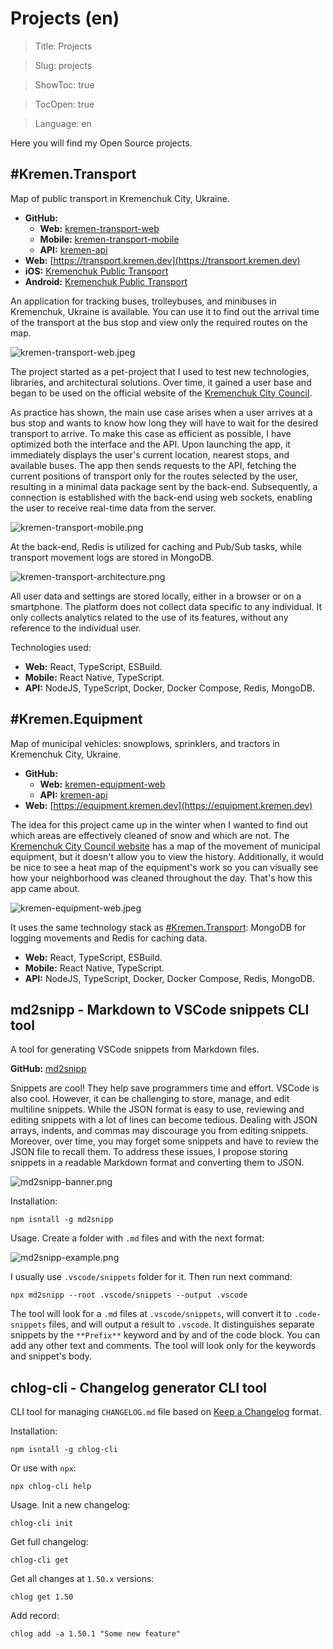 # Projects (en)

> Title: Projects

> Slug: projects

> ShowToc: true

> TocOpen: true

> Language: en

Here you will find my Open Source projects.

## \#Kremen.Transport

Map of public transport in Kremenchuk City, Ukraine.

- **GitHub:**
   - **Web:** [kremen-transport-web](https://github.com/husky-dev/kremen-transport-web)
   - **Mobile:** [kremen-transport-mobile](https://github.com/husky-dev/kremen-transport-mobile)
   - **API:** [kremen-api](https://github.com/husky-dev/kremen-api)
- **Web:** [https://transport.kremen.dev](https://transport.kremen.dev)
- **iOS:** [Kremenchuk Public Transport](https://apps.apple.com/ua/app/kremenchuk-public-transport/id1600469756)
- **Android:** [Kremenchuk Public Transport](https://play.google.com/store/apps/details?id=com.krementransport)

An application for tracking buses, trolleybuses, and minibuses in Kremenchuk, Ukraine is available. You can use it to find out the arrival time of the transport at the bus stop and view only the required routes on the map.

![kremen-transport-web.jpeg](https://res.craft.do/user/full/b5a256f3-51ff-c8e5-10fe-9343b6a0451d/11C17B13-6A48-432D-9926-0ADC3B156923_2/cOkrP2SQ1Wl1axXxiwfuIiAAnkpLd2JCjynMqFdGzFMz/kremen-transport-web.jpeg)

The project started as a pet-project that I used to test new technologies, libraries, and architectural solutions. Over time, it gained a user base and began to be used on the official website of the [Kremenchuk City Council](https://kremen.gov.ua/).

As practice has shown, the main use case arises when a user arrives at a bus stop and wants to know how long they will have to wait for the desired transport to arrive. To make this case as efficient as possible, I have optimized both the interface and the API. Upon launching the app, it immediately displays the user's current location, nearest stops, and available buses. The app then sends requests to the API, fetching the current positions of transport only for the routes selected by the user, resulting in a minimal data package sent by the back-end. Subsequently, a connection is established with the back-end using web sockets, enabling the user to receive real-time data from the server.

![kremen-transport-mobile.png](https://res.craft.do/user/full/b5a256f3-51ff-c8e5-10fe-9343b6a0451d/9872FE26-F822-4A89-88AE-75B2F81EFA6B_2/y3QARv22d1LysO5o7K8Seqj32pAYhtfFXxJcsbPizGEz/kremen-transport-mobile.png)

At the back-end, Redis is utilized for caching and Pub/Sub tasks, while transport movement logs are stored in MongoDB.

![kremen-transport-architecture.png](https://res.craft.do/user/full/b5a256f3-51ff-c8e5-10fe-9343b6a0451d/DF77D5ED-4157-4A6A-8EE9-C485C6603AD4_2/atQFD7wolXFZZ8pJ6M2iDvyW9amjWqWHzT9cQ2ig0gAz/kremen-transport-architecture.png)

All user data and settings are stored locally, either in a browser or on a smartphone. The platform does not collect data specific to any individual. It only collects analytics related to the use of its features, without any reference to the individual user.

Technologies used:

- **Web:** React, TypeScript, ESBuild.
- **Mobile:** React Native, TypeScript.
- **API:** NodeJS, TypeScript, Docker, Docker Compose, Redis, MongoDB.

## \#Kremen.Equipment

Map of municipal vehicles: snowplows, sprinklers, and tractors in Kremenchuk City, Ukraine.

- **GitHub:**
   - **Web:** [kremen-equipment-web](https://github.com/husky-dev/kremen-equipment-web)
   - **API:** [kremen-api](https://github.com/husky-dev/kremen-api)
- **Web:** [https://equipment.kremen.dev](https://equipment.kremen.dev)

The idea for this project came up in the winter when I wanted to find out which areas are effectively cleaned of snow and which are not. The [Kremenchuk City Council website](https://kremen.gov.ua/) has a map of the movement of municipal equipment, but it doesn't allow you to view the history. Additionally, it would be nice to see a heat map of the equipment's work so you can visually see how your neighborhood was cleaned throughout the day. That's how this app came about.

![kremen-equipment-web.jpeg](https://res.craft.do/user/full/b5a256f3-51ff-c8e5-10fe-9343b6a0451d/AFFC38EC-AB6E-4954-8DE9-5BF54064C299_2/OBXO9Hrpz3vHZfj4c1lhcjxJzKmOJVNSLQ4umvCXI4wz/kremen-equipment-web.jpeg)

It uses the same technology stack as [\#Kremen.Transport](#krementransport): MongoDB for logging movements and Redis for caching data.

- **Web:** React, TypeScript, ESBuild.
- **Mobile:** React Native, TypeScript.
- **API:** NodeJS, TypeScript, Docker, Docker Compose, Redis, MongoDB.

## md2snipp - Markdown to VSCode snippets CLI tool

A tool for generating VSCode snippets from Markdown files.

**GitHub:** [md2snipp](https://github.com/husky-dev/md2snipp)

Snippets are cool! They help save programmers time and effort. VSCode is also cool. However, it can be challenging to store, manage, and edit multiline snippets. While the JSON format is easy to use, reviewing and editing snippets with a lot of lines can become tedious. Dealing with JSON arrays, indents, and commas may discourage you from editing snippets. Moreover, over time, you may forget some snippets and have to review the JSON file to recall them. To address these issues, I propose storing snippets in a readable Markdown format and converting them to JSON.

![md2snipp-banner.png](https://res.craft.do/user/full/b5a256f3-51ff-c8e5-10fe-9343b6a0451d/BBE1E323-57E5-47C2-8DEE-793F9AEE2A64_2/JxN2ftaBbNxyRKnVzxsHpKEfB2RwHqak9ZivH1yESM8z/md2snipp-banner.png)

Installation:

```other
npm isntall -g md2snipp
```

Usage. Create a folder with `.md` files and with the next format:

![md2snipp-example.png](https://res.craft.do/user/full/b5a256f3-51ff-c8e5-10fe-9343b6a0451d/E01D77CE-B3FD-49F5-8310-C2550FFC33D8_2/BfqatcqP0C6GoqQmX2j9aQZ80t0G4SM1LJSY30myLAUz/md2snipp-example.png)

I usually use `.vscode/snippets` folder for it. Then run next command:

```other
npx md2snipp --root .vscode/snippets --output .vscode
```

The tool will look for a `.md` files at `.vscode/snippets`, will convert it to `.code-snippets` files, and will output a result to `.vscode`. It distinguishes separate snippets by the `**Prefix**` keyword and by and of the code block. You can add any other text and comments. The tool will look only for the keywords and snippet's body.

## chlog-cli - Changelog generator CLI tool

CLI tool for managing `CHANGELOG.md` file based on [Keep a Changelog](https://keepachangelog.com/en/1.0.0/) format.

Installation:

```other
npm isntall -g chlog-cli
```

Or use with `npx`:

```other
npx chlog-cli help
```

Usage. Init a new changelog:

```other
chlog-cli init
```

Get full changelog:

```other
chlog-cli get
```

Get all changes at `1.50.x` versions:

```other
chlog get 1.50
```

Add record:

```other
chlog add -a 1.50.1 "Some new feature"
```


